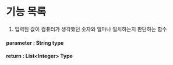# 기능 목록
1. 입력된 값이 컴퓨터가 생각했던 숫자와 얼마나 일치하는지 판단하는 함수

#### parameter : String type
#### return : List\<Integer> Type